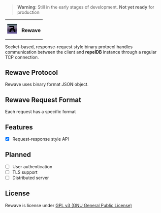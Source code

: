 > **Warning**: Still in the early stages of development. **Not yet ready** for production

<table style="width: 100%; border: none;" cellspacing="0" cellpadding="0" border="0">
  <tr>
    <td></td>
    <td rowspan="3"><h3>Rewave</h3></td>
  </tr>
  <tr>
    <td><img src="./assets/repel.png" width="32" height="32" /></td>
  </tr>
  <tr>
    <td></td>
  </tr>
</table>

<!--
| ⚠️        Still in the early stages of development. Not yet ready for production  |
|-----------------------------------------|
-->
Socket-based, response-request style binary protocol handles communication between the client and **repelDB** instance through a regular TCP connection.

## Rewave Protocol
Rewave uses binary format JSON object. 

## Rewave Request Format
Each request has a specific format

## Features
* [x] Request-response style API

## Planned
* [ ] User authentication
* [ ] TLS support
* [ ] Distributed server

## License
Rewave is license under [GPL v3 (GNU General Public License)](../LICENSE)
